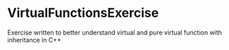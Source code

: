 # VirtualFunctionsExercise
Exercise written to better understand virtual and pure virtual function with inheritance in C++

